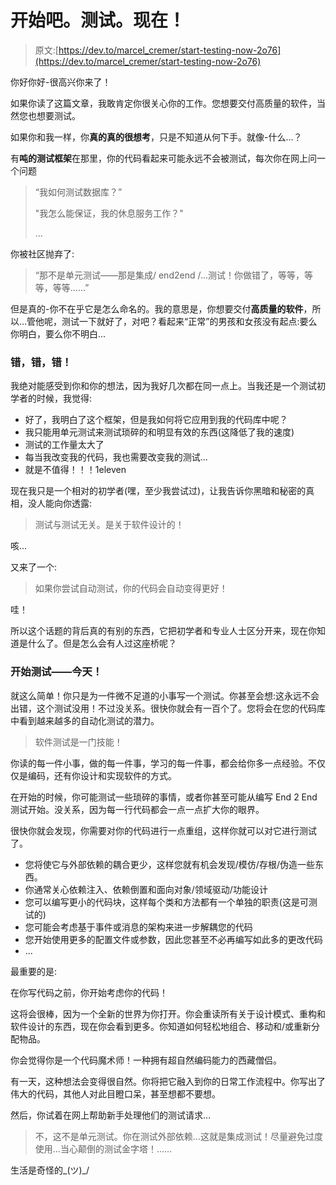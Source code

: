 # 开始吧。测试。现在！

> 原文:[https://dev.to/marcel_cremer/start-testing-now-2o76](https://dev.to/marcel_cremer/start-testing-now-2o76)

你好你好-很高兴你来了！

如果你读了这篇文章，我敢肯定你很关心你的工作。您想要交付高质量的软件，当然您也想要测试。

如果你和我一样，你**真的真的很想考**，只是不知道从何下手。就像-什么...？

有**吨的测试框架**在那里，你的代码看起来可能永远不会被测试，每次你在网上问一个问题

> “我如何测试数据库？”
> 
> "我怎么能保证，我的休息服务工作？"
> 
> ...

你被社区抛弃了:

> “那不是单元测试——那是集成/ end2end /...测试！你做错了，等等，等等，等等……”

但是真的-你不在乎它是怎么命名的。我的意思是，你想要交付**高质量的软件**，所以...管他呢，测试一下就好了，对吧？看起来“正常”的男孩和女孩没有起点:要么你明白，要么你不明白...

### 错，错，错！

我绝对能感受到你和你的想法，因为我好几次都在同一点上。当我还是一个测试初学者的时候，我觉得:

*   好了，我明白了这个框架，但是我如何将它应用到我的代码库中呢？
*   我只能用单元测试来测试琐碎的和明显有效的东西(这降低了我的速度)
*   测试的工作量太大了
*   每当我改变我的代码，我也需要改变我的测试...
*   就是不值得！！！1eleven

现在我只是一个相对的初学者(嘿，至少我尝试过)，让我告诉你黑暗和秘密的真相，没人能向你透露:

> 测试与测试无关。是关于软件设计的！

咳...

又来了一个:

> 如果你尝试自动测试，你的代码会自动变得更好！

哇！

所以这个话题的背后真的有别的东西，它把初学者和专业人士区分开来，现在你知道是什么了。但是怎么会有人过这座桥呢？

### 开始测试——今天！

就这么简单！你只是为一件微不足道的小事写一个测试。你甚至会想:这永远不会出错，这个测试没用！不过没关系。很快你就会有一百个了。您将会在您的代码库中看到越来越多的自动化测试的潜力。

> 软件测试是一门技能！

你读的每一件小事，做的每一件事，学习的每一件事，都会给你多一点经验。不仅仅是编码，还有你设计和实现软件的方式。

在开始的时候，你可能测试一些琐碎的事情，或者你甚至可能从编写 End 2 End 测试开始。没关系，因为每一行代码都会一点一点扩大你的眼界。

很快你就会发现，你需要对你的代码进行一点重组，这样你就可以对它进行测试了。

*   您将使它与外部依赖的耦合更少，这样您就有机会发现/模仿/存根/伪造一些东西。
*   你通常关心依赖注入、依赖倒置和面向对象/领域驱动/功能设计
*   您可以编写更小的代码块，这样每个类和方法都有一个单独的职责(这是可测试的)
*   您可能会考虑基于事件或消息的架构来进一步解耦您的代码
*   您开始使用更多的配置文件或参数，因此您甚至不必再编写如此多的更改代码
*   ...

最重要的是:

在你写代码之前，你开始考虑你的代码！

这将会很棒，因为一个全新的世界为你打开。你会重读所有关于设计模式、重构和软件设计的东西，现在你会看到更多。你知道如何轻松地组合、移动和/或重新分配物品。

你会觉得你是一个代码魔术师！一种拥有超自然编码能力的西藏僧侣。

有一天，这种想法会变得很自然。你将把它融入到你的日常工作流程中。你写出了伟大的代码，其他人对此目瞪口呆，甚至想都不要想。

然后，你试着在网上帮助新手处理他们的测试请求...

> 不，这不是单元测试。你在测试外部依赖...这就是集成测试！尽量避免过度使用...当心颠倒的测试金字塔！......

生活是奇怪的\_(ツ)_/